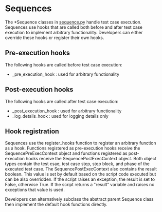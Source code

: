 # Sequences

The *Sequence classes in [sequence.py](../../timberlake/sequence.py) handle test case execution. 
Sequences use hooks that are called both before and after test case execution to implement arbitrary functionality. Developers can either override these hooks or register their own hooks.

## Pre-execution hooks

The following hooks are called before test case execution:

- _pre_execution_hook : used for arbitrary functionality

## Post-execution hooks

The following hooks are called after test case execution:

- _post_execution_hook : used for arbitrary functionality
- _log_details_hook : used for logging details only

## Hook registration

Sequences use the register_hooks function to register an arbitrary function as a hook. Functions registered as pre-execution hooks receive the SequencePreExecContext object and functions registered as post-execution hooks receive the SequencePostExecContext object. Both object types contain the test csae, test case step, step block, and phase of the executed test case. The SequencePostExecContext also contains the result boolean. This value is set by default based on the script code executed but can be also overridden. If the script raises an exception, the result is set to False, otherwise True. If the script returns a "result" variable and raises no exceptions that value is used.

Developers can alternatively subclass the abstract parent Sequence class then implement the default hook functions directly.




